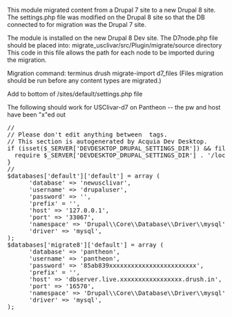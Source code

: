 This module migrated content from a Drupal 7 site to a new
 Drupal 8 site.  The settings.php file was modified on the
  Drupal 8 site so that the DB connected to for migration was
   the Drupal 7 site.
   
   The module is installed on the new Drupal 8 Dev site.  The D7node.php file should be placed into: 
   migrate_usclivar/src/Plugin/migrate/source directory
   This code in this file allows the path for each node to be
   imported during the migration.
   
   Migration command: 
   terminus drush migrate-import d7_files 
   (Files migration should be run before any content types are migrated.)
   

Add to bottom of /sites/default/settings.php  file

The following should work for USClivar-d7 on Pantheon -- the pw and host have been "x"ed out
<pre>
// <DDSETTINGS>
// Please don't edit anything between <DDSETTINGS> tags.
// This section is autogenerated by Acquia Dev Desktop.
if (isset($_SERVER['DEVDESKTOP_DRUPAL_SETTINGS_DIR']) && file_exists($_SERVER['DEVDESKTOP_DRUPAL_SETTINGS_DIR'] . '/loc_newusclivar_dd.inc')) {
  require $_SERVER['DEVDESKTOP_DRUPAL_SETTINGS_DIR'] . '/loc_newusclivar_dd.inc';
}
// </DDSETTINGS>
$databases['default']['default'] = array (
      'database' => 'newusclivar',
      'username' => 'drupaluser',
      'password' => '',
      'prefix' = '',
      'host' => '127.0.0.1',
      'port' => '33067',
      'namespace' => 'Drupal\\Core\\Database\\Driver\\mysql',
      'driver' => 'mysql',
);
$databases['migrate8']['default'] = array (
      'database' => 'pantheon',
      'username' => 'pantheon',
      'password' => '85ab839xxxxxxxxxxxxxxxxxxxxxxxx',
      'prefix' = '',
      'host' => 'dbserver.live.xxxxxxxxxxxxxxxxx.drush.in',
      'port' => '16570',
      'namespace' => 'Drupal\\Core\\Database\\Driver\\mysql',
      'driver' => 'mysql',
);
</pre>
